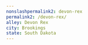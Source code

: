 ```yaml
---
﻿nonslashpermalink2: devon-rex
permalink2: /devon-rex/
alley: Devon Rex
city: Brookings
state: South Dakota
---
```

